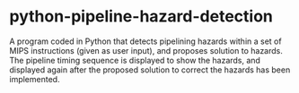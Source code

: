 # python-pipeline-hazard-detection
 A program coded in Python that detects pipelining hazards within a set of MIPS instructions (given as user input), and proposes solution to hazards.
 The pipeline timing sequence is displayed to show the hazards, and displayed again after the proposed solution to correct the hazards has been implemented.
